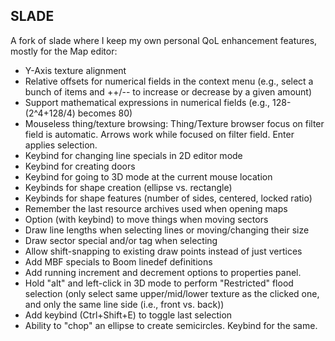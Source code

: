 ## SLADE  

A fork of slade where I keep my own personal QoL enhancement features, mostly for the Map editor:

* Y-Axis texture alignment
* Relative offsets for numerical fields in the context menu (e.g., select a bunch of items and ++/-- to increase or decrease by a given amount)
* Support mathematical expressions in numerical fields (e.g., 128-(2^4+128/4) becomes 80)
* Mouseless thing/texture browsing: Thing/Texture browser focus on filter field is automatic. Arrows work while focused on filter field. Enter applies selection.
* Keybind for changing line specials in 2D editor mode
* Keybind for creating doors
* Keybind for going to 3D mode at the current mouse location
* Keybinds for shape creation (ellipse vs. rectangle)
* Keybinds for shape features (number of sides, centered, locked ratio)
* Remember the last resource archives used when opening maps
* Option (with keybind) to move things when moving sectors
* Draw line lengths when selecting lines or moving/changing their size
* Draw sector special and/or tag when selecting
* Allow shift-snapping to existing draw points instead of just vertices
* Add MBF specials to Boom linedef definitions
* Add running increment and decrement options to properties panel.
* Hold "alt" and left-click in 3D mode to perform "Restricted" flood selection (only select same upper/mid/lower texture as the clicked one, and only the same line side (i.e., front vs. back))
* Add keybind (Ctrl+Shift+E) to toggle last selection
* Ability to "chop" an ellipse to create semicircles. Keybind for the same.
